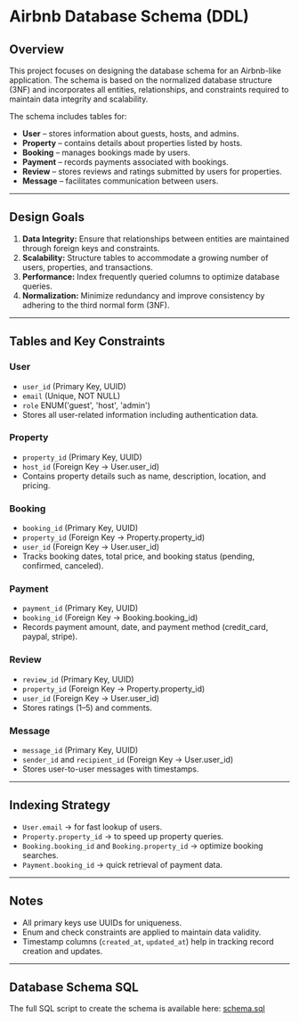 # Airbnb Database Schema (DDL)

## Overview

This project focuses on designing the database schema for an Airbnb-like application. The schema is based on the normalized database structure (3NF) and incorporates all entities, relationships, and constraints required to maintain data integrity and scalability.

The schema includes tables for:

- **User** – stores information about guests, hosts, and admins.  
- **Property** – contains details about properties listed by hosts.  
- **Booking** – manages bookings made by users.  
- **Payment** – records payments associated with bookings.  
- **Review** – stores reviews and ratings submitted by users for properties.  
- **Message** – facilitates communication between users.

---

## Design Goals

1. **Data Integrity:** Ensure that relationships between entities are maintained through foreign keys and constraints.  
2. **Scalability:** Structure tables to accommodate a growing number of users, properties, and transactions.  
3. **Performance:** Index frequently queried columns to optimize database queries.  
4. **Normalization:** Minimize redundancy and improve consistency by adhering to the third normal form (3NF).  

---

## Tables and Key Constraints

### User
- `user_id` (Primary Key, UUID)  
- `email` (Unique, NOT NULL)  
- `role` ENUM('guest', 'host', 'admin')  
- Stores all user-related information including authentication data.

### Property
- `property_id` (Primary Key, UUID)  
- `host_id` (Foreign Key → User.user_id)  
- Contains property details such as name, description, location, and pricing.

### Booking
- `booking_id` (Primary Key, UUID)  
- `property_id` (Foreign Key → Property.property_id)  
- `user_id` (Foreign Key → User.user_id)  
- Tracks booking dates, total price, and booking status (pending, confirmed, canceled).

### Payment
- `payment_id` (Primary Key, UUID)  
- `booking_id` (Foreign Key → Booking.booking_id)  
- Records payment amount, date, and payment method (credit_card, paypal, stripe).

### Review
- `review_id` (Primary Key, UUID)  
- `property_id` (Foreign Key → Property.property_id)  
- `user_id` (Foreign Key → User.user_id)  
- Stores ratings (1–5) and comments.

### Message
- `message_id` (Primary Key, UUID)  
- `sender_id` and `recipient_id` (Foreign Key → User.user_id)  
- Stores user-to-user messages with timestamps.

---

## Indexing Strategy

- `User.email` → for fast lookup of users.  
- `Property.property_id` → to speed up property queries.  
- `Booking.booking_id` and `Booking.property_id` → optimize booking searches.  
- `Payment.booking_id` → quick retrieval of payment data.

---

## Notes

- All primary keys use UUIDs for uniqueness.  
- Enum and check constraints are applied to maintain data validity.  
- Timestamp columns (`created_at`, `updated_at`) help in tracking record creation and updates.

---

## Database Schema SQL

The full SQL script to create the schema is available here: [schema.sql](database-script-0x01/schema.sql)
